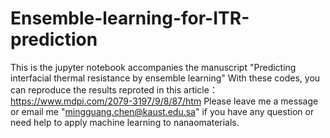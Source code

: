 # Ensemble-learning-for-ITR-prediction
This is the jupyter notebook accompanies the manuscript "Predicting interfacial thermal resistance by ensemble learning"
With these codes, you can reproduce the results reproted in this article：https://www.mdpi.com/2079-3197/9/8/87/htm
Please leave me a message or email me "mingguang.chen@kaust.edu.sa" if you have any question or need help to apply machine learning to nanaomaterials. 
